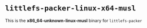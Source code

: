 # `littlefs-packer-linux-x64-musl`

This is the **x86_64-unknown-linux-musl** binary for `littlefs-packer`
